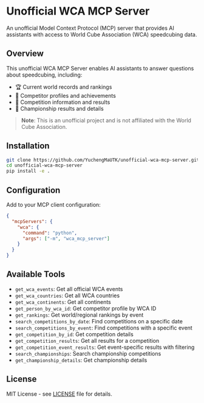 # Unofficial WCA MCP Server

An unofficial Model Context Protocol (MCP) server that provides AI assistants with access to World Cube Association (WCA) speedcubing data.

## Overview

This unofficial WCA MCP Server enables AI assistants to answer questions about speedcubing, including:

- 🏆 Current world records and rankings
- 👤 Competitor profiles and achievements  
- 🏁 Competition information and results
- 🏅 Championship results and details

> **Note**: This is an unofficial project and is not affiliated with the World Cube Association.

## Installation

```bash
git clone https://github.com/YuchengMaUTK/unofficial-wca-mcp-server.git
cd unofficial-wca-mcp-server
pip install -e .
```

## Configuration

Add to your MCP client configuration:

```json
{
  "mcpServers": {
    "wca": {
      "command": "python",
      "args": ["-m", "wca_mcp_server"]
    }
  }
}
```

## Available Tools

- `get_wca_events`: Get all official WCA events
- `get_wca_countries`: Get all WCA countries  
- `get_wca_continents`: Get all continents
- `get_person_by_wca_id`: Get competitor profile by WCA ID
- `get_rankings`: Get world/regional rankings by event
- `search_competitions_by_date`: Find competitions on a specific date
- `search_competitions_by_event`: Find competitions with a specific event
- `get_competition_by_id`: Get competition details
- `get_competition_results`: Get all results for a competition
- `get_competition_event_results`: Get event-specific results with filtering
- `search_championships`: Search championship competitions
- `get_championship_details`: Get championship details

## License

MIT License - see [LICENSE](LICENSE) file for details.